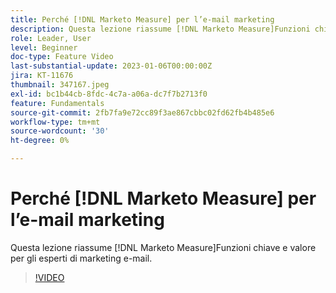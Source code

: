 ```yaml
---
title: Perché [!DNL Marketo Measure] per l’e-mail marketing
description: Questa lezione riassume [!DNL Marketo Measure]Funzioni chiave e valore per gli esperti di marketing e-mail.
role: Leader, User
level: Beginner
doc-type: Feature Video
last-substantial-update: 2023-01-06T00:00:00Z
jira: KT-11676
thumbnail: 347167.jpeg
exl-id: bc1b44cb-8fdc-4c7a-a06a-dc7f7b2713f0
feature: Fundamentals
source-git-commit: 2fb7fa9e72cc89f3ae867cbbc02fd62fb4b485e6
workflow-type: tm+mt
source-wordcount: '30'
ht-degree: 0%

---
```


# Perché [!DNL Marketo Measure] per l’e-mail marketing

Questa lezione riassume [!DNL Marketo Measure]Funzioni chiave e valore per gli esperti di marketing e-mail.

>[!VIDEO](https://video.tv.adobe.com/v/347167/?quality=12&learn=on)

